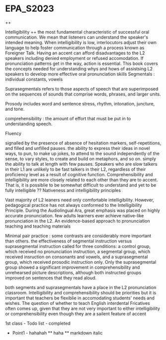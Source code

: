 # EPA_S2023
++

Intelligibility  ++
the most fundamental characteristic of successful oral communication.
We mean that listeners can understand the speaker's intended meaning.
When intelligibility is low, interlocutors adjust their own language to help foster communication through a process known as Foreigner Talk.
Having an accent can afford disadvantages to the L2 speakers including denied employment or refused accomodation. If pronunciation patterns get in the way, action is essential. This book covers the concepts needed for understanding whys and hows of assistsing L2 speakers to develop more effective oral pronunciation skills
Segmentals : individual constants, vowels

Suprasegmentals refers to those aspects of speech that are superimposed on the sequences of sounds that comprise words, phrases, and larger units.

Prosody includes word and sentence stress, rhythm, intonation, juncture, and tone.

comprehensibility : the amount of effort that must be put in to understanding speech.

Fluency

signalled by the presence of absence of hesitation markers, self-repetitions, and filled and unfilled pauses.
the ability to express their ideas in novel ways, to pun, to make up jokes, to attend to the sound independently of the sense, to vary styles, to create and build on metaphors, and so on.
simply the ability to talk at length with few pauses.
Speakers who are slow talkers in their L1 are unlikely to be fast talkers in their L2, regardless of their proficiency level as a result of cognitive function.
Comprehensibility and intelligibility are more closely related to each other than they are to accent. That is, it is possiblie to be somewhat difficult to understand and yet to be fully intelligible ??
Nativeness and intelligibility principles

Vast majority of L2 leaners need only comfortable intelligibility. However, pedagogical practice has not always conformed to the Intelligibility Principle. During the Audiolingual Ara, great emphasis was placed on highly accurate pronunciation.
few adults learners ever achieve native-like pronunciation in the L2.
An evidence-based approach to pronunciation teaching and teaching materials

Minimal pair practice : some contrasts are considerably more important than others.
the effectiveness of segmental instruction versus suprasegmental instruction called for three conditions: a control group, which received no pronunciation instruction, a segmental group, which received insruction on consonants and vowels, and a suprasegmental group, which received prosodic instruction only. Only the suprasegmental group showed a significant improvement in comprehensibility and unrehearsed picture descriptions, although both instructed groups improved on sentences that they read aloud.

both segments and suprasegmentals have a place in the L2 pronunciation classroom.
Intelligibility and comprehensibility should be priorities but it is important that teachers be flexiblie in accomodating students' needs and wishes. The question of whether to teach English interdental Fricatives often comes up, given that they are not very important to either intelligibility or comprehensibility even though they are a sailent feature of accent

1st class - Todo list - completed

+ Point1 - hahahah
** haha **
markdown italic
